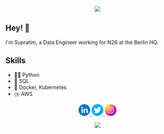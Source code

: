 <p align="center">
<img src="https://c.tenor.com/wN-FPJJTz28AAAAC/rgb-rainbow.gif" width="900">
</p>

## Hey! 👋
I'm Supratim, a Data Engineer working for N26 at the Berlin HQ.

## Skills
- 👨‍💻 Python
- 🔋 SQL
- 🎡 Docker, Kubernetes
- ⛈️ AWS

<p align="center">
    <a href="https://www.linkedin.com/in/supratim-das-8590087b/">
    <img src="static/linkedin.png" width="32" height="32">
    </a>
    <a href="https://twitter.com/supratim94336">
    <img src="static/twitter.png" width="32" height="32">
    </a>
    <a href="https://www.instagram.com/supratim_insta_life/">
    <img src="static/instagram.png" width="32" height="32">
    </a>
</p>
<p align="center">
<img src="https://c.tenor.com/wN-FPJJTz28AAAAC/rgb-rainbow.gif" width="900">
</p>
